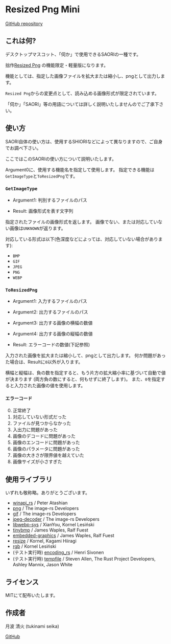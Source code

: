 # Resized Png Mini

[GitHub repository](https://github.com/tukinami/saori-resized-png-mini)

## これは何?

デスクトップマスコット、「伺か」で使用できるSAORIの一種です。

拙作[Resized Png](https://github.com/tukinami/saori-resized-png)
の機能限定・軽量版になります。

機能としては、指定した画像ファイルを拡大または縮小し、pngとして出力します。

`Resized Png`からの変更点として、読み込める画像形式が限定されています。

「伺か」「SAORI」等の用語については詳しく説明いたしませんのでご了承下さい。

## 使い方

SAORI自体の使い方は、使用するSHIORIなどによって異なりますので、ご自身でお調べ下さい。

ここではこのSAORIの使い方について説明いたします。

Argument0に、使用する機能名を指定して使用します。
指定できる機能は`GetImageType`と`ToResizedPng`です。

### `GetImageType`

+ Argument1: 判別するファイルのパス

+ Result: 画像形式を表す文字列

指定されたファイルの画像形式を返します。
画像でない、または対応していない画像は`UNKNOWN`が返ります。

対応している形式は以下(色深度などによっては、対応していない場合があります):

+ `BMP`
+ `GIF`
+ `JPEG`
+ `PNG`
+ `WEBP`

### `ToResizedPng`

+ Argument1: 入力するファイルのパス
+ Argument2: 出力するファイルのパス
+ Argument3: 出力する画像の横幅の数値
+ Argument4: 出力する画像の縦幅の数値

+ Result: エラーコードの数値(下記参照)

入力された画像を拡大または縮小して、pngとして出力します。
何か問題があった場合は、Resultに`0`以外が入ります。

横幅と縦幅は、負の数を指定すると、もう片方の拡大縮小率に基づいて自動で値が決まります
(両方負の数にすると、何もせずに終了します)。
また、`0`を指定すると入力された画像の値を使用します。

#### エラーコード

0. 正常終了
1. 対応していない形式だった
2. ファイルが見つからなかった
3. 入出力に問題があった
4. 画像のデコードに問題があった
5. 画像のエンコードに問題があった
6. 画像のパラメータに問題があった
7. 画像の大きさが限界値を越えていた
8. 画像サイズが小さすぎた

## 使用ライブラリ

いずれも敬称略。ありがとうございます。

+ [winapi\_rs](https://github.com/retep998/winapi-rs) / Peter Atashian
+ [png](https://github.com/image-rs/image-png) / The image-rs Developers
+ [gif](https://github.com/image-rs/image-gif) / The image-rs Developers
+ [jpeg-decoder](https://github.com/image-rs/jpeg-decoder) / The image-rs Developers
+ [libwebp-sys](https://github.com/NoXF/libwebp-sys) / XianYou, Kornel Lesiński
+ [tinybmp](https://github.com/embedded-graphics/tinybmp) / James Waples, Ralf Fuest
+ [embedded-graphics](https://github.com/embedded-graphics/embedded-graphics) / James Waples, Ralf Fuest
+ [resize](https://github.com/PistonDevelopers/resize) / Kornel, Kagami Hiiragi
+ [rgb](https://github.com/kornelski/rust-rgb) / Kornel Lesiński
+ (テスト実行時) [encoding\_rs](https://github.com/hsivonen/encoding_rs) / Henri Sivonen
+ (テスト実行時) [tempfile](https://github.com/Stebalien/tempfile) / Steven Allen, The Rust Project Developers, Ashley Mannix, Jason White


## ライセンス

MITにて配布いたします。

## 作成者

月波 清火 (tukinami seika)

[GitHub](https://github.com/tukinami)
